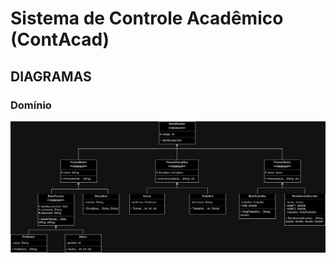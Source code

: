 # Sistema de Controle Acadêmico (ContAcad)
## DIAGRAMAS
### Domínio
![Screenshot Dominio](Dominio_Diagrama_Classe.png)
